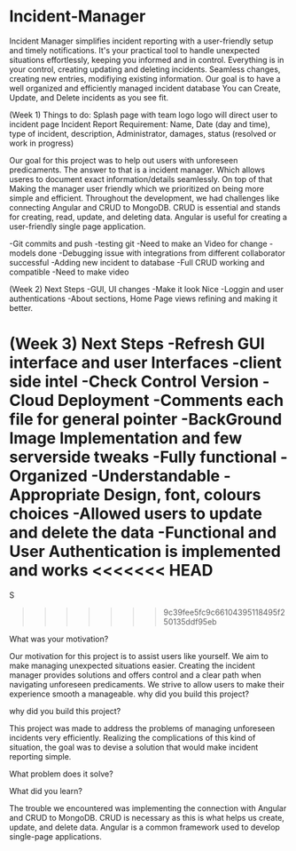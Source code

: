 # Incident-Manager
Incident Manager simplifies incident reporting with a user-friendly setup and timely notifications. It's your practical tool to handle unexpected situations effortlessly, keeping you informed and in control.
Everything is in your control, creating updating and deleting incidents. 
Seamless changes, creating new entries, modifiying existing information. Our goal is to have  a well organized and efficiently managed incident database
You can Create, Update, and Delete incidents as you see fit.

(Week 1)
Things to do:
Splash page with team logo
logo will direct user to incident page
Incident Report Requirement:
Name, Date (day and time), type of incident, description, Administrator, damages, status (resolved or work in progress)


Our goal for this project was to help out users with unforeseen predicaments. The answer to that is a incident manager. Which allows useres to document exact information/details seamlessly.  On top of that Making the manager user friendly which we prioritized on being more simple and efficient. Throughout the development, we had challenges like connecting Angular and CRUD to MongoDB. CRUD is essential and stands for creating, read, update, and deleting data. Angular is useful for creating a user-friendly single page application. 



-Git commits and push
-testing git
-Need to make an Video for change
-models done
-Debugging issue with integrations from different collaborator successful 
-Adding new incident to database
-Full CRUD working and compatible
-Need to make video 

(Week 2)
Next Steps
-GUI, UI changes
-Make it look Nice
-Loggin and user authentications
-About sections, Home Page views refining and making it better.

(Week 3)
Next Steps
-Refresh GUI interface and user Interfaces
-client side intel
-Check Control Version 
-Cloud Deployment
-Comments each file for general pointer
-BackGround Image Implementation and few serverside tweaks
-Fully functional
-Organized 
-Understandable
-Appropriate Design, font, colours choices 
-Allowed users to update and delete the data
-Functional and User Authentication is implemented and works
<<<<<<< HEAD
=======
 
S

>>>>>>> 9c39fee5fc9c66104395118495f250135ddf95eb

What was your motivation?

Our motivation for this project is to assist users like yourself. We aim to make managing unexpected situations easier. Creating the incident manager provides solutions and offers control and a clear path when navigating unforeseen predicaments. We strive to allow users to make their experience smooth a manageable.
why did you build this project?

why did you build this project?

This project was made to address the problems of managing unforeseen incidents very efficiently. Realizing the complications of this kind of situation, the goal was to devise a solution that would make incident reporting simple.

What problem does it solve?



What did you learn?

The trouble we encountered was implementing the connection with Angular and CRUD to MongoDB. CRUD is necessary as this is what helps us create, update, and delete data. Angular is a common framework used to develop single-page applications.


